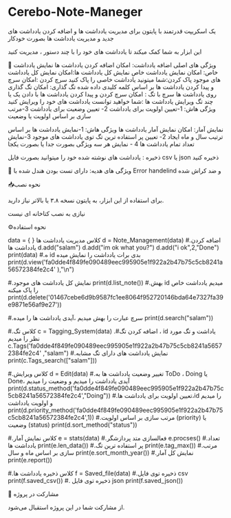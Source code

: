 # Cerebo-Note-Maneger

یک اسکریپت قدرتمند با پایتون برای مدیریت یادداشت ها و اضافه کردن یادداشت های جدید و مدیریت یادداشت ها بصورت خودکار

این ابزار به شما کمک میکند تا یادداشت های خود را با چند دستور ، مدیریت کنید

🏅 ویژگی های اصلی
اضافه یادداشت: امکان اضافه کردن یادداشت ها 
نمایش یادداشت خاص: امکان نمایش یادداشت خاص
نمایش کل یادداشت ها:امکان نمایش کل یادداشت های موجود
پاک کردن:شما میتونید یادداشت خاصی را پاک کنید
سرچ کردن :امکان سرچ و پیدا کردن یادداشت ها بر اساس کلمه کلیدی داده شده
تگ گذاری: امکان تگ گذاری روی یادداشت ها
سرچ با تگ : امکان سرچ کردن و پیدا کردن یادداشت ها با دادن یک یا چند تگ 
ویرایش یادداشت ها :شما خواهید توانست یادداشت های خود را ویرایش کنید 
    ویژگی هاش: 1-تعیین اولویت برای یادداشت 2- تعیین وضعیت برای یادداشت 3-مرتب سازی بر اساس اولویت یا وضعیت

نمایش آمار: امکان نمایش آمار یادداشت ها
    ویژگی هاش: 1-نمایش یادداشت ها بر اساس ترتیب سال و ماه ایجاد 2- تعیین پر استفاده ترین تگ توی یادداشت های موجود 3-نمایش تعداد تمام یادداشت ها 4 - نمایش هر سه ویژگی بصورت جدا یا بصورت یکجا

ذخیره :  یادداشت های نوشته شده خود را میتوانید بصورت فایل csv یا json ذخیره کنید

🎁 ویژگی های هدیه:
دارای تست بودن
هندل شده با Error handelind و ضد کراش شده

📥نحوه نصب

برای استفاده از این ابزار، به پایتون نسخه ۳.۸ یا بالاتر نیاز دارید.

نیازی به نصب کتاخانه ای نیست

⚙نحوه استفاده


data = { } 
کلاس مدیریت یادداشت ها
d = Note_Management(data)
#.اضافه کردن یادداشت ها
d.add("salam")
d.add("im ok what you?")
d.add("i ok",2,"Done")
print(data)
#.ه id بدی برات یادداشت را نمایش میده
print(d.view('fa0dde4f849fe090489eec995905e1f922a2b47b75c5cb8241a56572384fe2c4' ),"\n")

#.نمایش کل یادداشت های موجود
print(d.list_note())
#.بهش id میدیم یادداشت خاص را پاک میکنه
print(d.delete('01467cebe6d9b9587fc1ee8064f952720146bda64e7327fa39e9871e56af9e27'))

#.سرچ عبارت را بهش میدیم ،آیدی یادداشت ها را میده
print(d.search("salam"))


#.کلاس تگ 
c = Tagging_System(data)
.#اضافه کردن تگ ، id یاداشت و تگ مورد نظر را میدیم
c.Tags('fa0dde4f849fe090489eec995905e1f922a2b47b75c5cb8241a56572384fe2c4' ,"salam")
#.نمایش یادداشت های دارای تگ مشابه
print(c.Tags_search(["salam"]))

#.کلاس ویرایش
d = Edit(data)
#.تغییر وضعیت یادداشت ها به ToDo ، Doing یا Done، آیدی یادداشت را میدیم و وضعیت را میدیم
print(d.status_method('fa0dde4f849fe090489eec995905e1f922a2b47b75c5cb8241a56572384fe2c4',"Doing"))
#.تعیین اولویت برای یادداشت ها،id را میدیم و اولویت یادداشت
print(d.priority_method('fa0dde4f849fe090489eec995905e1f922a2b47b75c5cb8241a56572384fe2c4',1))
#.مرتب سازی بر اساس اولویت (priority)  یا وضعیت (status)
print(d.sort_method("status"))

#.کلاس نمایش آمار
e = stats(data)
#.فعالسازی متد پردازشگر
e.procses()
#.تعداد یادداشت ها
print(e.len_data())
#.پر استفاده ترین تگ
print(e.tag_max())
#.مرتب سازی بر اساس ماه و سال
print(e.sort_month_year())
#.نمایش کل آمار
print(e.report())

#.کلاس ذخیره یادداشت ها
f = Saved_file(data)
#.ذخیره توی فایل csv
print(f.saved_csv())
#. ذخیره توی فایل json
print(f.saved_json())

🤝 مشارکت در پروژه

از مشارکت شما در این پروژه استقبال می‌شود. 


